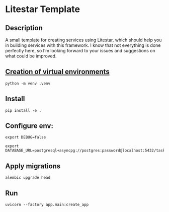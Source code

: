 # Litestar Template

## Description

A small template for creating services using Litestar, which should help you in building services with this framework. I
know that not everything is done perfectly here, so I’m looking forward to your issues and suggestions on what could be
improved.

## [Creation of virtual environments](https://docs.python.org/3/library/venv.html)

`python -m venv .venv`

## Install

`pip install -e .`

## Configure env:

```
export DEBUG=false

export DATABASE_URL=postgresql+asyncpg://postgres:password@localhost:5432/task
```

## Apply migrations

`alembic upgrade head`

## Run

`uvicorn --factory app.main:create_app`
